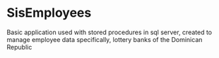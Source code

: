 # SisEmployees
Basic application used with stored procedures in sql server, created to manage employee data specifically, lottery banks of the Dominican Republic
